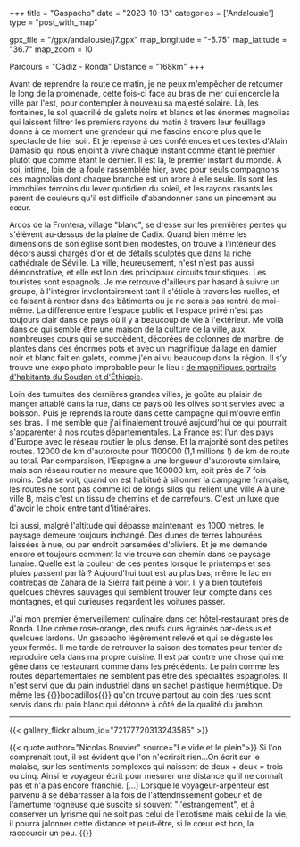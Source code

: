 +++
title = "Gaspacho"
date = "2023-10-13"
categories = ['Andalousie']
type = "post_with_map"

gpx_file = "/gpx/andalousie/j7.gpx"
map_longitude = "-5.75"
map_latitude = "36.7"
map_zoom = 10

Parcours = "Cádiz - Ronda"
Distance = "168km"
+++

Avant de reprendre la route ce matin, je ne peux m'empêcher de retourner le long de la promenade, cette fois-ci face au bras de mer qui 
encercle la ville par l'est, pour contempler à nouveau sa majesté solaire.
Là, les fontaines, le sol quadrillé de galets noirs et blancs et les énormes magnolias qui laissent filtrer les premiers rayons du matin 
à travers leur feuillage donne à ce moment une grandeur qui me fascine encore plus que le spectacle de hier soir. Et je repense à ces 
conférences et ces textes d'Alain Damasio qui nous enjoint à vivre chaque instant comme étant le premier plutôt que comme étant le dernier. 
Il est là, le premier instant du monde. À soi, intime, loin de la foule rassemblée hier, avec pour seuls compagnons ces magnolias dont chaque 
branche est un arbre à elle seule. Ils sont les immobiles témoins du lever quotidien du soleil, et les rayons rasants les parent de couleurs 
qu'il est difficile d'abandonner sans un pincement au cœur.

Arcos de la Frontera, village "blanc", se dresse sur les premières pentes qui s'élèvent au-dessus de la plaine de Cadix. Quand bien même les 
dimensions de son église sont bien modestes, on trouve à l'intérieur des décors aussi chargés d'or et de détails sculptés que dans la riche 
cathédrale de Séville. La ville, heureusement, n'est n'est pas aussi démonstrative, et elle est loin des principaux circuits touristiques. 
Les touristes sont espagnols. Je me retrouve d'ailleurs par hasard à suivre un groupe, à l'intégrer involontairement tant il s'étiole à travers 
les ruelles, et ce faisant à rentrer dans des bâtiments où je ne serais pas rentré de moi-même. La différence entre l'espace public et 
l'espace privé n'est pas toujours clair dans ce pays où il y a beaucoup de vie à l'extérieur. Me voilà dans ce qui semble être une maison de 
la culture de la ville, aux nombreuses cours qui se succèdent, décorées de colonnes de marbre, de plantes dans des énormes pots et avec un 
magnifique dallage en damier noir et blanc fait en galets, comme j'en ai vu beaucoup dans la région. Il s'y trouve une expo photo improbable 
pour le lieu : [de magnifiques portraits d'habitants du Soudan et d'Éthiopie](https://youtu.be/yT8UkqRWTK8?feature=shared&t=340).

Loin des tumultes des dernières grandes villes, je goûte au plaisir de manger attablé dans la rue, dans ce pays où les olives sont servies 
avec la boisson. Puis je reprends la route dans cette campagne qui m'ouvre enfin ses bras. Il me semble que j'ai finalement trouvé 
aujourd'hui ce qui pourrait s'apparenter à nos routes départementales. La France est l'un des pays d'Europe avec le réseau routier le plus dense. 
Et la majorité sont des petites routes. 12000 de km d'autoroute pour 1100000 (1,1 millions !) de km de route au total. Par comparaison, l'Espagne 
a une longueur d'autoroute similaire, mais son réseau routier ne mesure que 160000 km, soit près de 7 fois moins. Cela se voit, quand on est 
habitué à sillonner la campagne française, les routes ne sont pas comme ici de longs silos qui relient une ville A à une ville B, mais c'est un 
tissu de chemins et de carrefours. C'est un luxe que d'avoir le choix entre tant d'itinéraires.

Ici aussi, malgré l'altitude qui dépasse maintenant les 1000 mètres, le paysage demeure toujours inchangé. Des dunes de terres labourées laissées 
à nue, ou par endroit parsemées d'oliviers. Et je me demande encore et toujours comment la vie trouve son chemin dans ce paysage lunaire. Quelle 
est la couleur de ces pentes lorsque le printemps et ses pluies passent par là ? Aujourd'hui tout est au plus bas, même le lac en contrebas de 
Zahara de la Sierra fait peine à voir. 
Il y a bien toutefois quelques chèvres sauvages qui semblent trouver leur compte dans ces montagnes, et qui curieuses regardent les voitures passer.

J'ai mon premier émerveillement culinaire dans cet hôtel-restaurant près de Ronda. Une crème rose-orange, des œufs durs égrainés par-dessus et 
quelques lardons. Un gaspacho légèrement relevé et qui se déguste les yeux fermés. Il me tarde de retrouver la saison des tomates pour tenter de 
reproduire cela dans ma propre cuisine. 
Il est par contre une chose qui me gêne dans ce restaurant comme dans les précédents. Le pain comme les routes départementales ne semblent pas être 
des spécialités espagnoles. Il n'est servi que du pain industriel dans un sachet plastique hermétique. De même les 
{{<definition definition="Sandwich espagnol typique avec des fines tranches de jambons crus">}}bocadillos{{</definition>}}
 qu'on trouve partout au coin des rues sont servis dans du pain blanc qui détonne à côté de la qualité du jambon.

---

{{< gallery_flickr album_id="72177720313243585" >}}

{{< quote author="Nicolas Bouvier" source="Le vide et le plein">}}
Si l'on comprenait tout, il est évident que l'on n'écrirait rien...On écrit sur le malaise, sur les sentiments complexes qui naissent de 
deux + deux = trois ou cinq.
Ainsi le voyageur écrit pour mesurer une distance qu'il ne connaît pas et n'a pas encore franchie. [...] Lorsque le voyageur-arpenteur est 
parvenu à se débarrasser à la fois de l'attendrissement gobeur et de l'amertume rogneuse que suscite si souvent "l'estrangement", et à conserver 
un lyrisme qui ne soit pas celui de l'exotisme mais celui de la vie, il pourra jalonner cette distance et peut-être, si le cœur est bon, la 
raccourcir un peu.
{{</quote>}}
